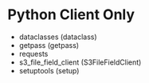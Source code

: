 # Python Client Only
- dataclasses (dataclass)
- getpass (getpass)
- requests
- s3_file_field_client (S3FileFieldClient)
- setuptools (setup)